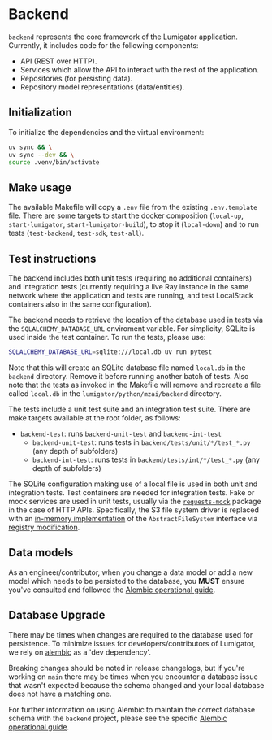 # Backend

`backend` represents the core framework of the Lumigator application. Currently, it includes code
for the following components:

* API (REST over HTTP).
* Services which allow the API to interact with the rest of the application.
* Repositories (for persisting data).
* Repository model representations (data/entities).

## Initialization

To initialize the dependencies and the virtual environment:

```bash
uv sync && \
uv sync --dev && \
source .venv/bin/activate
```

## Make usage

The available Makefile will copy a `.env` file from the existing `.env.template` file. There are some targets to start the docker composition (`local-up`, `start-lumigator`, `start-lumigator-build`), to stop it (`local-down`) and to run tests (`test-backend`, `test-sdk`, `test-all`).

## Test instructions

The backend includes both unit tests (requiring no additional containers) and integration tests (currently requiring a live Ray instance in the same network where the application and tests are running, and test LocalStack containers also in the same configuration).

The backend needs to retrieve the location of the database used in tests via the `SQLALCHEMY_DATABASE_URL` enviroment variable. For simplicity, SQLite is used inside the test container. To run the tests, please use:

```bash
SQLALCHEMY_DATABASE_URL=sqlite:///local.db uv run pytest
```

Note that this will create an SQLite database file named `local.db` in the `backend` directory. Remove it before running another batch of tests. Also note that the tests as invoked in the Makefile will remove and recreate a file called `local.db` in the `lumigator/python/mzai/backend` directory.

The tests include a unit test suite and an integration test suite. There are make targets available at the root folder, as follows:

* `backend-test`: runs `backend-unit-test` and `backend-int-test`
  * `backend-unit-test`: runs tests in `backend/tests/unit/*/test_*.py` (any depth of subfolders)
  * `backend-int-test`: runs tests in `backend/tests/int/*/test_*.py` (any depth of subfolders)

The SQLite configuration making use of a local file is used in both unit and integration tests. Test containers are needed for integration tests. Fake or mock services are used in unit tests, usually via the [`requests-mock`](https://pypi.org/project/requests-mock/) package in the case of HTTP APIs. Specifically, the S3 file system driver is replaced with an [in-memory implementation](https://filesystem-spec.readthedocs.io/en/latest/api.html#fsspec.implementations.memory.MemoryFileSystem) of the `AbstractFileSystem` interface via [registry modification](https://filesystem-spec.readthedocs.io/en/latest/api.html#fsspec.registry.register_implementation).

## Data models

As an engineer/contributor, when you change a data model or add a new model which needs to be
persisted to the database, you **MUST** ensure you've consulted and followed the
[Alembic operational guide](https://mozilla-ai.github.io/lumigator).

## Database Upgrade

There may be times when changes are required to the database used for persistence. To minimize
issues for developers/contributors of Lumigator, we rely on
[alembic](https://alembic.sqlalchemy.org/en/latest/) as a 'dev dependency'.

Breaking changes should be noted in release changelogs, but if you're working on `main` there may be
times when you encounter a database issue that wasn't expected because the schema changed and your
local database does not have a matching one.

For further information on using Alembic to maintain the correct database schema with the `backend`
project, please see the specific
[Alembic operational guide](https://mozilla-ai.github.io/lumigator).

